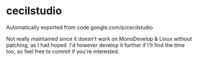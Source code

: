 # cecilstudio
Automatically exported from code.google.com/p/cecilstudio

Not really maintained since it doesn't work on MonoDevelop & Linux without patching, as I had hoped. I'd however develop it further if I'll find the time too, so feel free to commit if you're interested.
